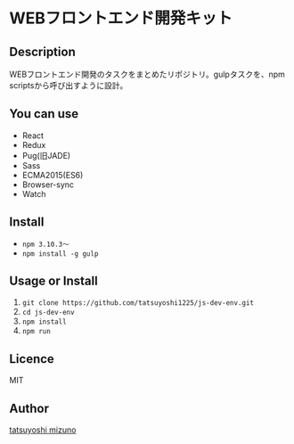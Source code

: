 WEBフロントエンド開発キット
====

## Description
WEBフロントエンド開発のタスクをまとめたリポジトリ。gulpタスクを、npm scriptsから呼び出すように設計。

## You can use
- React
- Redux
- Pug(旧JADE)
- Sass
- ECMA2015(ES6)
- Browser-sync
- Watch

## Install
- ``` npm 3.10.3〜 ```
- ``` npm install -g gulp ```

## Usage or Install
1. ``` git clone https://github.com/tatsuyoshi1225/js-dev-env.git ```
2. ``` cd js-dev-env ```
3. ``` npm install  ```
4. ``` npm run ```

## Licence
MIT

## Author
[tatsuyoshi mizuno](https://github.com/tatsuyoshi1225)
